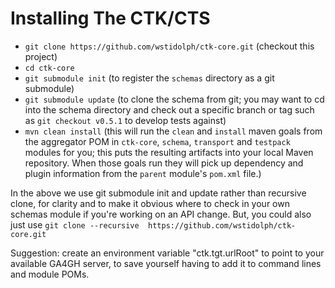 # Installing The CTK/CTS

- `git clone https://github.com/wstidolph/ctk-core.git` (checkout this project)
- `cd ctk-core`
- `git submodule init` (to register the `schemas` directory as a git submodule)
- `git submodule update` (to clone the schema from git; you may want to cd into the schema directory and check out a specific branch or tag such as `git checkout v0.5.1` to develop tests against)
- `mvn clean install` (this will run the `clean` and `install` maven goals from the aggregator POM in `ctk-core`, `schema`, `transport` and `testpack` modules for you; this puts the resulting artifacts into your local Maven repository. When those goals run they will pick up dependency and plugin information from the `parent` module's `pom.xml` file.)

In the above we use git submodule init and update rather than recursive clone, for clarity and to make it obvious where to check in your own schemas module if you're working on an API change. But, you could also just use `git clone --recursive  https://github.com/wstidolph/ctk-core.git`

Suggestion: create an environment variable "ctk.tgt.urlRoot" to point to your available GA4GH server, to save yourself having to add it to command lines and module POMs.